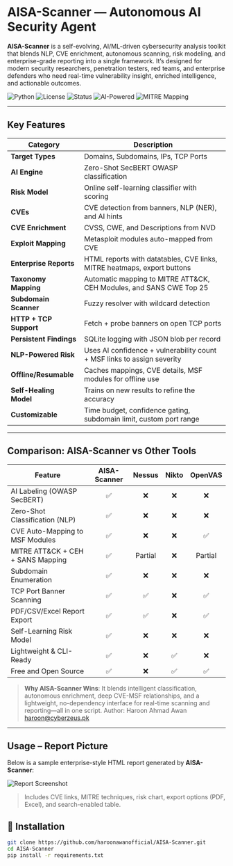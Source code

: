 #  AISA-Scanner — Autonomous AI Security Agent

**AISA-Scanner** is a self-evolving, AI/ML-driven cybersecurity analysis toolkit that blends NLP, CVE enrichment, autonomous scanning, risk modeling, and enterprise-grade reporting into a single framework. It’s designed for modern security researchers, penetration testers, red teams, and enterprise defenders who need real-time vulnerability insight, enriched intelligence, and actionable outcomes.

![Python](https://img.shields.io/badge/Python-3.9%2B-blue.svg)
![License](https://img.shields.io/badge/License-MIT-lightgrey.svg)
![Status](https://img.shields.io/badge/Status-Production--Ready-brightgreen.svg)
![AI-Powered](https://img.shields.io/badge/AI--Driven-SecBERT/NLP-purple.svg)
![MITRE Mapping](https://img.shields.io/badge/MITRE%20ATT%26CK-Auto--Mapped-red.svg)

---

## Key Features

| Category                     | Description |
|-----------------------------|-------------|
|  **Target Types**         | Domains, Subdomains, IPs, TCP Ports |
|  **AI Engine**            | Zero-Shot SecBERT OWASP classification |
|  **Risk Model**           | Online self-learning classifier with scoring |
|  **CVEs**                 | CVE detection from banners, NLP (NER), and AI hints |
|  **CVE Enrichment**       | CVSS, CWE, and Descriptions from NVD |
|  **Exploit Mapping**      | Metasploit modules auto-mapped from CVE |
|  **Enterprise Reports**   | HTML reports with datatables, CVE links, MITRE heatmaps, export buttons |
|  **Taxonomy Mapping**     | Automatic mapping to MITRE ATT&CK, CEH Modules, and SANS CWE Top 25 |
|  **Subdomain Scanner**    | Fuzzy resolver with wildcard detection |
|  **HTTP + TCP Support**   | Fetch + probe banners on open TCP ports |
|  **Persistent Findings**  | SQLite logging with JSON blob per record |
|  **NLP-Powered Risk**     | Uses AI confidence + vulnerability count + MSF links to assign severity |
|  **Offline/Resumable**    | Caches mappings, CVE details, MSF modules for offline use |
|  **Self-Healing Model**   | Trains on new results to refine the accuracy |
|  **Customizable**         | Time budget, confidence gating, subdomain limit, custom port range |

---

## Comparison: AISA-Scanner vs Other Tools

| Feature                            | AISA-Scanner | Nessus | Nikto | OpenVAS |
|-----------------------------------|:------------:|:------:|:-----:|:-------:|
| AI Labeling (OWASP SecBERT)       | ✅           | ❌     | ❌    | ❌      |
| Zero-Shot Classification (NLP)    | ✅           | ❌     | ❌    | ❌      |
| CVE Auto-Mapping to MSF Modules   | ✅           | ❌     | ❌    | ✅      |
| MITRE ATT&CK + CEH + SANS Mapping | ✅           | Partial| ❌    | Partial |
| Subdomain Enumeration             | ✅           | ❌     | ❌    | ❌      |
| TCP Port Banner Scanning          | ✅           | ✅     | ❌    | ✅      |
| PDF/CSV/Excel Report Export       | ✅           | ✅     | ❌    | ✅      |
| Self-Learning Risk Model          | ✅           | ❌     | ❌    | ❌      |
| Lightweight & CLI-Ready           | ✅           | ❌     | ✅    | ❌      |
| Free and Open Source              | ✅           | ❌     | ✅    | ✅      |

> **Why AISA-Scanner Wins**: It blends intelligent classification, autonomous enrichment, deep CVE-MSF relationships, and a lightweight, no-dependency interface for real-time scanning and reporting—all in one script.
> Author: Haroon Ahmad Awan
> haroon@cyberzeus.pk
---

## Usage – Report Picture

Below is a sample enterprise-style HTML report generated by **AISA-Scanner**:

![Report Screenshot](https://i.ibb.co/Fb7HPzsM/Untitled.png)

> Includes CVE links, MITRE techniques, risk chart, export options (PDF, Excel), and search-enabled table.

## 🔧 Installation

```bash
git clone https://github.com/haroonawanofficial/AISA-Scanner.git
cd AISA-Scanner
pip install -r requirements.txt
```

